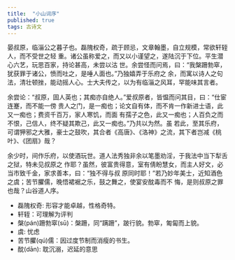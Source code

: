 ```yaml
---
title:  "小山词序"
published: true
tags: 古诗文
---
```


晏叔原，临淄公之暮子也。磊隗权奇，疏于顾忌，文章翰墨，自立规模，常欲轩轾人，而不受世之轻
重。诸公虽称爱之，而又以小谨望之，遂陆沉于下位。平生潜心六艺，玩思百家，持论甚高，未尝以沽
世。余尝怪而问焉，曰：“我槃跚勃窣，犹获罪于诸公，愤而吐之，是唾人面也。”乃独嬉弄于乐府之
余，而寓以诗人之句法，清壮顿挫，能动摇人心。士大夫传之，以为有临淄之风耳，罕能味其言者。

余尝论：“叔原，固人英也；其痴亦自绝人。”爱叔原者，皆愠而问其目，曰：“仕宦连蹇，而不能一傍
贵人之门，是一痴也；论文自有体，而不肯一作新进士语，此又一痴也；费资千百万，家人寒饥，而面
有孺子之色，此又一痴也；人百负之而不恨，己信人，终不疑其欺己，此又一痴也。”乃共以为然。虽
若此，至其乐府，可谓狎邪之大雅，豪士之鼓吹，其合者《高唐》、《洛神》之流，其下者岂减《桃
叶》、《团扇》哉？

余少时，间作乐府，以使酒玩世。道人法秀独非余以笔墨劝淫，于我法中当下犁舌之狱，特未见叔原之
作耶？虽然，彼富贵得意，室有倩盼慧女，而主人好文，必当市致千金，家求善本，曰：“独不得与叔
原同时耶！”若乃妙年美士，近知酒色之虞；苦节臞儒，晚悟裙裾之乐，鼓之舞之，使宴安酖毒而不
悔，是则叔原之罪也哉？山谷道人序。

- 磊隗权奇: 形容才能卓越，性格奇特。
- 轩轾：可理解为评判
- 槃(pán)跚勃窣(sū)：槃跚，同“蹒跚”，跛行貌。勃窣，匍匐而上貌。
- 虞: 忧虑
- 苦节臞(qú)儒：因过度节制而消瘦的书生。
- 酖(dān): 耽沉溺，迟延的意思
